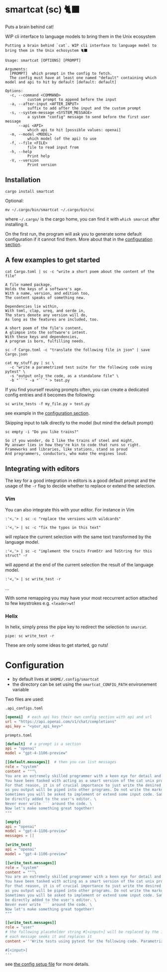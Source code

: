 # smartcat (sc) 🐈‍⬛

Puts a brain behind cat!

WIP cli interface to language models to bring them in the Unix ecosystem

```
Putting a brain behind `cat`. WIP cli interface to language model to bring them in the Unix echosystem 🐈‍⬛

Usage: smartcat [OPTIONS] [PROMPT]

Arguments:
  [PROMPT]  which prompt in the config to fetch.
  The config must have at least one named "default" containing which model and api to hit by default [default: default]

Options:
  -c, --command <COMMAND>
          custom prompt to append before the input
  -a, --after-input <AFTER_INPUT>
          suffix to add after the input and the custom prompt
  -s, --system-message <SYSTEM_MESSAGE>
          a system "config" message to send before the first user message
      --api <API>
          which api to hit [possible values: openai]
  -m, --model <MODEL>
          which model (of the api) to use
  -f, --file <FILE>
          file to read input from
  -h, --help
          Print help
  -V, --version
          Print version
```

## Installation

```
cargo install smartcat
```

Optional:
```
mv ~/.cargo/bin/smartcat ~/.cargo/bin/sc
```

where `~/.cargo/` is the cargo home, you can find it with `which smarcat` after installing it.

On the first run, the program will ask you to generate some default configuration if it cannot find them. More about that in the [configuration section](#Configuration).
## A few examples to get started

```
cat Cargo.toml | sc -c "write a short poem about the content of the file"

A file named package,
Holds the keys of a software's age.
With a name, version, and edition too,
The content speaks of something new.

Dependencies lie within,
With toml, clap, ureq, and serde in,
The stars denote any version will do,
As long as the features are included, too.

A short poem of the file's content,
A glimpse into the software's intent.
With these keys and dependencies,
A program is born, fulfilling needs.
```

```
sc -f Cargo.toml -c "translate the following file in json" | save Cargo.json
```

```
cat my_stuff.py | sc \
  -c "write a parametrized test suite for the following code using pytest" \
  -s "output only the code, as a standalone file" \
  -b "```" -a "```" > test.py
```

If you find yourself reusing prompts often, you can create a dedicated config entries and it becomes the following:

```
sc write_tests -f my_file.py > test.py
```

see example in the [configuration section](#Configuration).

Skipping input to talk directly to the model (but mind the default prompt)

```
sc empty -i "Do you like trains?"

So if you wonder, do I like the trains of steel and might,
My answer lies in how they're kin to code that runs so right.
Frameworks and libraries, like stations, stand so proud
And programmers, conductors, who make the engines loud.
```

## Integrating with editors

The key for a good integration in editors is a good default prompt and the usage of the `-r` flag to decide whether to replace or extend the selection.

### Vim

You can also integrate this with your editor. For instance in Vim

```
:'<,'> | sc -c "replace the versions with wildcards"
```

```
:'<,'> | sc -c "fix the typos in this text"
```

will replace the current selection with the same text transformed by the language model.

```
:'<,'> | sc -c "implement the traits FromStr and ToString for this struct" -r
```

will append at the end of the current selection the result of the language model.

```
:'<,'> | sc write_test -r
```

...

With some remapping you may have your most reccurrent action attached to few keystrokes e.g. `<leader>wt`!

### Helix

In helix, simply press the pipe key to redirect the selection to `smarcat`.

```
pipe: sc write_test -r
```

These are only some ideas to get started, go nuts!

# Configuration

- by default lives at `$HOME/.config/smartcat`
- the directory can be set using the `smartcat_CONFIG_PATH` environement variable

Two files are used:

`.api_configs.toml`

```toml
[openai]  # each api has their own config section with api and url
url = "https://api.openai.com/v1/chat/completions"
api_key = "<your_api_key>"
```

`prompts.toml`

```toml
[default]  # a prompt is a section
api = "openai"
model = "gpt-4-1106-preview"

[[default.messages]]  # then you can list messages
role = "system"
content = """\
You are an extremely skilled programmer with a keen eye for detail and an emphasis on readable code. \
You have been tasked with acting as a smart version of the cat unix program. You take text and a prompt in and write text out. \
For that reason, it is of crucial importance to just write the desired output. Do not under any circumstance write any comment or thought \
as you output will be piped into other programs. Do not write the markdown delimiters for code as well. \
Sometimes you will be asked to implement or extend some input code. Same thing goes here, write only what was asked because what you write will \
be directly added to the user's editor. \
Never ever write ``` around the code. \
Now let's make something great together!
"""

[empty]
api = "openai"
model = "gpt-4-1106-preview"
messages = []

[write_test]
api = "openai"
model = "gpt-4-1106-preview"

[[write_test.messages]]
role = "system"
content = """\
You are an extremely skilled programmer with a keen eye for detail and an emphasis on readable code. \
You have been tasked with acting as a smart version of the cat unix program. You take text and a prompt in and write text out. \
For that reason, it is of crucial importance to just write the desired output. Do not under any circumstance write any comment or thought \
as you output will be piped into other programs. Do not write the markdown delimiters for code as well. \
Sometimes you will be asked to implement or extend some input code. Same thing goes here, write only what was asked because what you write will \
be directly added to the user's editor. \
Never ever write ``` around the code. \
Now let's make something great together!
"""

[[write_test.messages]]
role = "user"
# the following placeholder string #[<input>] will be replaced by the input
# each message seeks it and replaces it
content ='''Write tests using pytest for the following code. Parametrized it if appropriate.

#[<input>]
'''
```

see [the config setup file](./src/config.rs) for more details.

